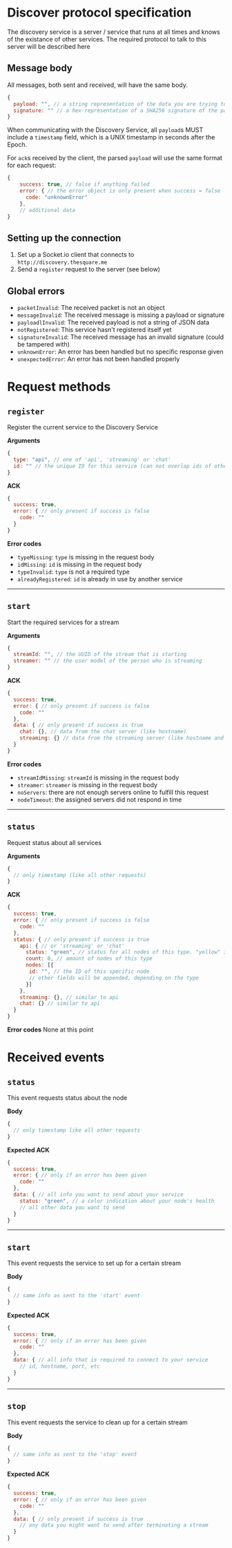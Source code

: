 # Discover protocol specification

The discovery service is a server / service that runs at all times and knows of the existance of other services. The required protocol to talk to this server will be described here

## Message body

All messages, both sent and received, will have the same body.

```javascript
{
  payload: "", // a string representation of the data you are trying to send (in most cases a Javascript Object)
  signature: "" // a hex-representation of a SHA256 signature of the payload
}
```

When communicating with the Discovery Service, all `payload`s MUST include a `timestamp` field, which is a UNIX timestamp in seconds after the Epoch.

For `ack`s received by the client, the parsed `payload` will use the same format for each request:

```javascript
{
    success: true, // false if anything failed
    error: { // the error object is only present when success = false
      code: "unknownError"
    },
    // additional data
}
```

## Setting up the connection
1. Set up a Socket.io client that connects to `http://discovery.thesquare.me`
2. Send a `register` request to the server (see below)

## Global errors
- `packetInvalid`: The received packet is not an object
- `messageInvalid`: The received message is missing a payload or signature
- `payloadlInvalid`: The received payload is not a string of JSON data
- `notRegistered`: This service hasn't registered itself yet
- `signatureInvalid`: The received message has an invalid signature (could be tampered with)
- `unknownError`: An error has been handled but no specific response given
- `unexpectedError`: An error has not been handled properly

# Request methods

## `register`

Register the current service to the Discovery Service

**Arguments**
```javascript
{
  type: "api", // one of 'api', 'streaming' or 'chat'
  id: "" // the unique ID for this service (can not overlap ids of other services or types)
}
```

**ACK**
```javascript
{
  success: true,
  error: { // only present if success is false
    code: ""
  }
}
```

**Error codes**
- `typeMissing`: `type` is missing in the request body
- `idMissing`: `id` is missing in the request body
- `typeInvalid`: `type` is not a required type
- `alreadyRegistered`: `id` is already in use by another service

-----------------------

## `start`

Start the required services for a stream

**Arguments**
```javascript
{
  streamId: "", // the UUID of the stream that is starting
  streamer: "" // the user model of the person who is streaming
}
```

**ACK**
```javascript
{
  success: true,
  error: { // only present if success is false
    code: ""
  },
  data: { // only present if success is true
    chat: {}, // data from the chat server (like hostname)
    streaming: {} // data from the streaming server (like hostname and port)
  }
}
```

**Error codes**
- `streamIdMissing`: `streamId` is missing in the request body
- `streamer`: `streamer` is missing in the request body
- `noServers`: there are not enough servers online to fulfill this request
- `nodeTimeout`: the assigned servers did not respond in time

-----------------------

## `status`

Request status about all services

**Arguments**
```javascript
{
  // only timestamp (like all other requests)
}
```

**ACK**
```javascript
{
  success: true,
  error: { // only present if success is false
    code: ""
  },
  status: { // only present if success is true
    api: { // or 'streaming' or 'chat'
      status: "green", // status for all nodes of this type. "yellow" indicates error with some nodes and "red" means error with all nodes or no nodes present
      count: 0, // amount of nodes of this type
      nodes: [{
       id: "", // the ID of this specific node
       // other fields will be appended, depending on the type
      }]
    },
    streaming: {}, // similar to api
    chat: {} // similar to api
  }
}
```

**Error codes**
None at this point

# Received events

## `status`

This event requests status about the node

**Body**
```javascript
{
  // only timestamp like all other requests
}
```

**Expected ACK**
```javascript
{
  success: true,
  error: { // only if an error has been given
    code: ""
  },
  data: { // all info you want to send about your service
    status: "green", // a color indication about your node's health
    // all other data you want to send
  }
}
```

-----------------------

## `start`

This event requests the service to set up for a certain stream

**Body**
```javascript
{
  // same info as sent to the 'start' event
}
```

**Expected ACK**
```javascript
{
  success: true,
  error: { // only if an error has been given
    code: ""
  },
  data: { // all info that is required to connect to your service
    // id, hostname, port, etc
  }
}
```

-----------------------

## `stop`

This event requests the service to clean up for a certain stream

**Body**
```javascript
{
  // same info as sent to the 'stop' event
}
```

**Expected ACK**
```javascript
{
  success: true,
  error: { // only if an error has been given
    code: ""
  },
  data: { // only present if success is true
    // any data you might want to send after terminating a stream
  }
}
```
